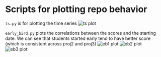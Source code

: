 # Scripts for plotting repo behavior

`ts.py` is for plotting the time series
![ts plot](https://github.com/ucsd-cse120-fa16/stats120/blob/master/images/ts.png)

`early_bird.py` plots the correlations between the scores and the starting date.
We can see that students started early tend to have better score
(which is consistent across proj2 and proj3)
![eb1 plot](https://github.com/ucsd-cse120-fa16/stats120/blob/master/images/proj1.png)
![eb2 plot](https://github.com/ucsd-cse120-fa16/stats120/blob/master/images/proj2.png)
![eb3 plot](https://github.com/ucsd-cse120-fa16/stats120/blob/master/images/proj3.png)
